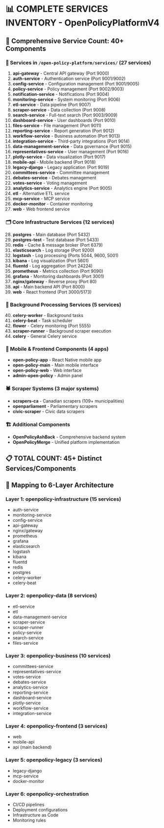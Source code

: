 # 📊 COMPLETE SERVICES INVENTORY - OpenPolicyPlatformV4

## 🎯 Comprehensive Service Count: 40+ Components

### 📁 Services in `/open-policy-platform/services/` (27 services)
1. **api-gateway** - Central API gateway (Port 9000)
2. **auth-service** - Authentication service (Port 9001/9002)
3. **config-service** - Configuration management (Port 9001/9005)
4. **policy-service** - Policy management (Port 9002/9003)
5. **notification-service** - Notifications (Port 9004)
6. **monitoring-service** - System monitoring (Port 9006)
7. **etl-service** - Data pipeline (Port 9007)
8. **scraper-service** - Data collection (Port 9008)
9. **search-service** - Full-text search (Port 9003/9009)
10. **dashboard-service** - User dashboards (Port 9010)
11. **files-service** - File management (Port 9011)
12. **reporting-service** - Report generation (Port 9012)
13. **workflow-service** - Business automation (Port 9013)
14. **integration-service** - Third-party integrations (Port 9014)
15. **data-management-service** - Data governance (Port 9015)
16. **representatives-service** - User management (Port 9016)
17. **plotly-service** - Data visualization (Port 9017)
18. **mobile-api** - Mobile backend (Port 9018)
19. **legacy-django** - Legacy application (Port 9019)
20. **committees-service** - Committee management
21. **debates-service** - Debates management
22. **votes-service** - Voting management
23. **analytics-service** - Analytics engine (Port 9005)
24. **etl** - Alternative ETL service
25. **mcp-service** - MCP service
26. **docker-monitor** - Container monitoring
27. **web** - Web frontend service

### 🗂️ Core Infrastructure Services (12 services)
28. **postgres** - Main database (Port 5432)
29. **postgres-test** - Test database (Port 5433)
30. **redis** - Cache & message broker (Port 6379)
31. **elasticsearch** - Log storage (Port 9200)
32. **logstash** - Log processing (Ports 5044, 9600, 5001)
33. **kibana** - Log visualization (Port 5601)
34. **fluentd** - Log aggregation (Port 24224)
35. **prometheus** - Metrics collection (Port 9090)
36. **grafana** - Monitoring dashboards (Port 3001)
37. **nginx/gateway** - Reverse proxy (Port 80)
38. **api** - Main backend API (Port 8000)
39. **web** - React frontend (Port 3000/5173)

### 🔄 Background Processing Services (5 services)
40. **celery-worker** - Background tasks
41. **celery-beat** - Task scheduler
42. **flower** - Celery monitoring (Port 5555)
43. **scraper-runner** - Background scraper execution
44. **celery** - General Celery service

### 📱 Mobile & Frontend Components (4 apps)
- **open-policy-app** - React Native mobile app
- **open-policy-main** - Main mobile interface
- **open-policy-web** - Web interface
- **admin-open-policy** - Admin panel

### 🕷️ Scraper Systems (3 major systems)
- **scrapers-ca** - Canadian scrapers (109+ municipalities)
- **openparliament** - Parliamentary scrapers
- **civic-scraper** - Civic data scrapers

### 🏗️ Additional Components
- **OpenPolicyAshBack** - Comprehensive backend system
- **OpenPolicyMerge** - Unified platform implementation

## 📋 TOTAL COUNT: 45+ Distinct Services/Components

## 🎯 Mapping to 6-Layer Architecture

### Layer 1: openpolicy-infrastructure (15 services)
- auth-service
- monitoring-service
- config-service
- api-gateway
- nginx/gateway
- prometheus
- grafana
- elasticsearch
- logstash
- kibana
- fluentd
- redis
- postgres
- celery-worker
- celery-beat

### Layer 2: openpolicy-data (8 services)
- etl-service
- etl
- data-management-service
- scraper-service
- scraper-runner
- policy-service
- search-service
- files-service

### Layer 3: openpolicy-business (10 services)
- committees-service
- representatives-service
- votes-service
- debates-service
- analytics-service
- reporting-service
- dashboard-service
- plotly-service
- workflow-service
- integration-service

### Layer 4: openpolicy-frontend (3 services)
- web
- mobile-api
- api (main backend)

### Layer 5: openpolicy-legacy (3 services)
- legacy-django
- mcp-service
- docker-monitor

### Layer 6: openpolicy-orchestration
- CI/CD pipelines
- Deployment configurations
- Infrastructure as Code
- Monitoring rules